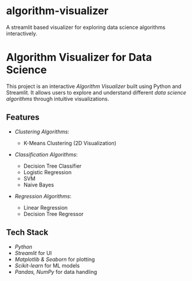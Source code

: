 # algorithm-visualizer
A streamlit based visualizer for exploring data science algorithms interactively.
# Algorithm Visualizer for Data Science

This project is an interactive *Algorithm Visualizer* built using Python and Streamlit. It allows users to explore and understand different *data science algorithms* through intuitive visualizations.

## Features

- *Clustering Algorithms*:
  - K-Means Clustering (2D Visualization)

- *Classification Algorithms*:
  - Decision Tree Classifier
  - Logistic Regression
  - SVM
  - Naive Bayes

- *Regression Algorithms*:
  - Linear Regression
  - Decision Tree Regressor

## Tech Stack

- *Python*
- *Streamlit* for UI
- *Matplotlib & Seaborn* for plotting
- *Scikit-learn* for ML models
- *Pandas, NumPy* for data handling
